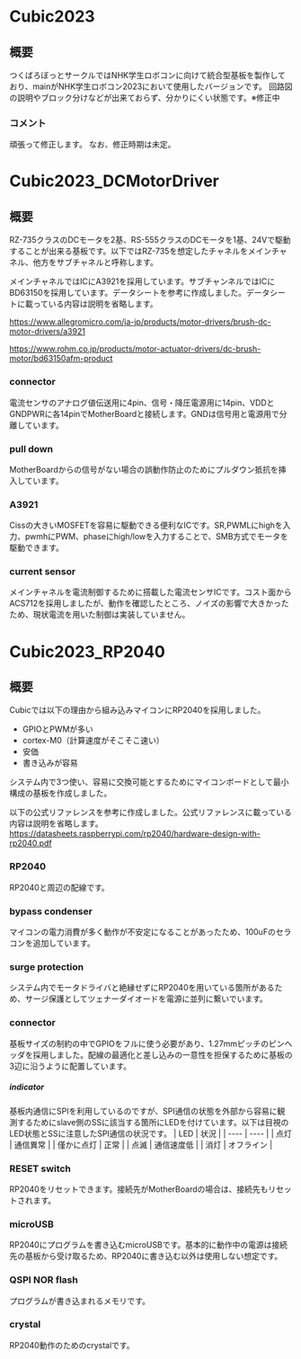 # Cubic2023

## 概要
つくばろぼっとサークルではNHK学生ロボコンに向けて統合型基板を製作しており、mainがNHK学生ロボコン2023において使用したバージョンです。
回路図の説明やブロック分けなどが出来ておらず、分かりにくい状態です。※修正中

### コメント
頑張って修正します。
なお、修正時期は未定。

# Cubic2023_DCMotorDriver
## 概要
RZ-735クラスのDCモータを2基、RS-555クラスのDCモータを1基、24Vで駆動することが出来る基板です。以下ではRZ-735を想定したチャネルをメインチャネル、他方をサブチャネルと呼称します。

メインチャネルではICにA3921を採用しています。サブチャンネルではICにBD63150を採用しています。データシートを参考に作成しました。データシートに載っている内容は説明を省略します。

https://www.allegromicro.com/ja-jp/products/motor-drivers/brush-dc-motor-drivers/a3921

https://www.rohm.co.jp/products/motor-actuator-drivers/dc-brush-motor/bd63150afm-product

### connector
電流センサのアナログ値伝送用に4pin、信号・降圧電源用に14pin、VDDとGNDPWRに各14pinでMotherBoardと接続します。GNDは信号用と電源用で分離しています。

### pull down
MotherBoardからの信号がない場合の誤動作防止のためにプルダウン抵抗を挿入しています。

### A3921
Cissの大きいMOSFETを容易に駆動できる便利なICです。SR,PWMLにhighを入力、pwmhにPWM、phaseにhigh/lowを入力することで、SMB方式でモータを駆動できます。

### current sensor
メインチャネルを電流制御するために搭載した電流センサICです。コスト面からACS712を採用しましたが、動作を確認したところ、ノイズの影響で大きかったため、現状電流を用いた制御は実装していません。

### 

# Cubic2023_RP2040
## 概要
Cubicでは以下の理由から組み込みマイコンにRP2040を採用しました。
- GPIOとPWMが多い
- cortex-M0（計算速度がそこそこ速い）
- 安価
- 書き込みが容易

システム内で3つ使い、容易に交換可能とするためにマイコンボードとして最小構成の基板を作成しました。

以下の公式リファレンスを参考に作成しました。公式リファレンスに載っている内容は説明を省略します。
https://datasheets.raspberrypi.com/rp2040/hardware-design-with-rp2040.pdf

### RP2040
RP2040と周辺の配線です。
### bypass condenser
マイコンの電力消費が多く動作が不安定になることがあったため、100uFのセラコンを追加しています。
### surge protection
システム内でモータドライバと絶縁せずにRP2040を用いている箇所があるため、サージ保護としてツェナーダイオードを電源に並列に繋いでいます。
### connector
基板サイズの制約の中でGPIOをフルに使う必要があり、1.27mmピッチのピンヘッダを採用しました。配線の最適化と差し込みの一意性を担保するために基板の3辺に沿うように配置しています。
##### indicator
基板内通信にSPIを利用しているのですが、SPI通信の状態を外部から容易に観測するためにslave側のSSに該当する箇所にLEDを付けています。以下は目視のLED状態とSSに注意したSPI通信の状況です。
|  LED  |  状況  |
| ---- | ---- |
|  点灯  |  通信異常  |
|  僅かに点灯  |  正常  |
|  点滅  |  通信速度低  |
|  消灯  |  オフライン  |

### RESET switch
RP2040をリセットできます。接続先がMotherBoardの場合は、接続先もリセットされます。

### microUSB
RP2040にプログラムを書き込むmicroUSBです。基本的に動作中の電源は接続先の基板から受け取るため、RP2040に書き込む以外は使用しない想定です。

### QSPI NOR flash
プログラムが書き込まれるメモリです。

### crystal
RP2040動作のためのcrystalです。

